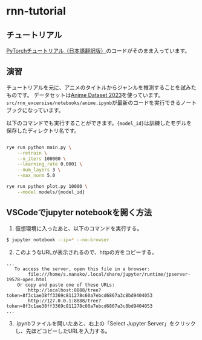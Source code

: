 # rnn-tutorial

## チュートリアル
[PyTorchチュートリアル（日本語翻訳版）](https://yutaroogawa.github.io/pytorch_tutorials_jp/)のコードがそのまま入っています。

## 演習
チュートリアルを元に、アニメのタイトルからジャンルを推測することを試みたものです。
データセットは[Anime Dataset 2023](https://www.kaggle.com/datasets/dbdmobile/myanimelist-dataset)を使っています。
`src/rnn_excersise/notebooks/anime.ipynb`が最新のコードを実行できるノートブックになっています。

以下のコマンドでも実行することができます。`{model_id}`は訓練したモデルを保存したディレクトリ名です。

```bash

rye run python main.py \
    --retrain \
    --n_iters 100000 \
    --learning_rate 0.0001 \
    --num_layers 3 \
    --max_norm 5.0

rye run python plot.py 10000 \
    --model models/{model_id}

```

## VSCodeでjupyter notebookを開く方法

1. 仮想環境に入ったあと、以下のコマンドを実行する。
```bash
$ jupyter notebook --ip=* --no-browser
```

2. このようなURLが表示されるので、httpの方をコピーする。
```
...
   To access the server, open this file in a browser:
        file:///home/s.nanako/.local/share/jupyter/runtime/jpserver-19578-open.html
    Or copy and paste one of these URLs:
        http://localhost:8888/tree?token=8f3c1ae38ff3369c811278c60a7ebcd6867a3c8bd9404053
        http://127.0.0.1:8888/tree?token=8f3c1ae38ff3369c811278c60a7ebcd6867a3c8bd9404053
...
```

3. .ipynbファイルを開いたあと、右上の「Select Jupyter Server」をクリックし、先ほどコピーしたURLを入力する。



